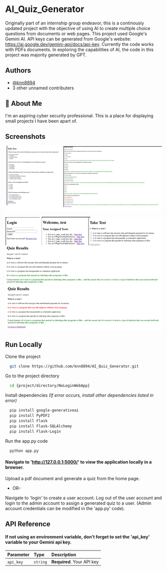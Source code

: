 
# AI_Quiz_Generator

Originally part of an internship group endeavor, this is a continously updated project with the objective of using AI to create multiple choice questions from documents or web pages. This project used Google's Gemini AI. API keys can be generated from Google's website: https://ai.google.dev/gemini-api/docs/api-key. Currently the code works with PDFs documents. In exploring the capabilities of AI, the code in this project was majority generated by GPT. 


## Authors

- [@knn8894](https://github.com/knn8894)
- 3 other unnamed contributers


## 🚀 About Me
I'm an aspiring cyber security professional. This is a place for displaying small projects I have been apart of.

## Screenshots

![App Screenshot](https://raw.githubusercontent.com/knn8894/AI_Quiz_Generator/9d7d7dee671f6521cd515f3adb5aab127aee38ac/workflow2.png)

![App Screenshot](https://github.com/knn8894/AI_Quiz_Generator/blob/main/workflow.png?raw=true)
## Run Locally

Clone the project

```bash
  git clone https://github.com/knn8894/AI_Quiz_Generator.git
```

Go to the project directory

```bash
  cd {project/directory/NoLoginWebApp}
```

Install dependencies
*(If error occurs, install other dependencies listed in error)*

```bash
  pip install google-generativeai
  pip install PyPDF2
  pip install Flask
  pip install Flask-SQLAlchemy
  pip install Flask-Login
```

Run the app.py code

```bash
  python app.py
```

#### Navigate to 'http://127.0.0.1:5000/' to view the application locally in a browser.
Upload a pdf document and generate a quiz from the home page.

- OR-

Navigate to 'login' to create a user account.
Log out of the user account and login to the admin account to assign a generated quiz to a user.
(Admin account credentials can be modified in the 'app.py' code).

## API Reference

#### If not using an environment variable, don't forget to set the 'api_key' variable to your Gemini api key.


| Parameter | Type     | Description                |
| :-------- | :------- | :------------------------- |
| `api_key` | `string` | **Required**. Your API key |

